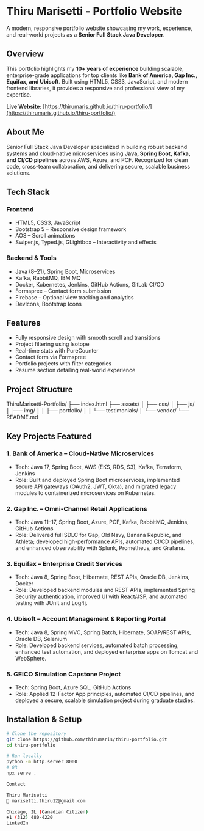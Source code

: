 # Thiru Marisetti - Portfolio Website

A modern, responsive portfolio website showcasing my work, experience, and real-world projects as a **Senior Full Stack Java Developer**.

## Overview

This portfolio highlights my **10+ years of experience** building scalable, enterprise-grade applications for top clients like **Bank of America, Gap Inc., Equifax, and Ubisoft**. Built using HTML5, CSS3, JavaScript, and modern frontend libraries, it provides a responsive and professional view of my expertise.

**Live Website:** [https://thirumaris.github.io/thiru-portfolio/](https://thirumaris.github.io/thiru-portfolio/)

## About Me

Senior Full Stack Java Developer specialized in building robust backend systems and cloud-native microservices using **Java, Spring Boot, Kafka, and CI/CD pipelines** across AWS, Azure, and PCF. Recognized for clean code, cross-team collaboration, and delivering secure, scalable business solutions.

## Tech Stack

### Frontend
- HTML5, CSS3, JavaScript  
- Bootstrap 5 – Responsive design framework  
- AOS – Scroll animations  
- Swiper.js, Typed.js, GLightbox – Interactivity and effects  

### Backend & Tools
- Java (8–21), Spring Boot, Microservices  
- Kafka, RabbitMQ, IBM MQ  
- Docker, Kubernetes, Jenkins, GitHub Actions, GitLab CI/CD  
- Formspree – Contact form submission  
- Firebase – Optional view tracking and analytics  
- DevIcons, Bootstrap Icons  

## Features

- Fully responsive design with smooth scroll and transitions  
- Project filtering using Isotope  
- Real-time stats with PureCounter  
- Contact form via Formspree  
- Portfolio projects with filter categories  
- Resume section detailing real-world experience  

## Project Structure



ThiruMarisetti-Portfolio/
├── index.html
├── assets/
│ ├── css/
│ ├── js/
│ ├── img/
│ │ ├── portfolio/
│ │ └── testimonials/
│ └── vendor/
└── README.md


## Key Projects Featured

### 1. Bank of America – Cloud-Native Microservices  
- Tech: Java 17, Spring Boot, AWS (EKS, RDS, S3), Kafka, Terraform, Jenkins  
- Role: Built and deployed Spring Boot microservices, implemented secure API gateways (OAuth2, JWT, Okta), and migrated legacy modules to containerized microservices on Kubernetes.  

### 2. Gap Inc. – Omni-Channel Retail Applications  
- Tech: Java 11–17, Spring Boot, Azure, PCF, Kafka, RabbitMQ, Jenkins, GitHub Actions  
- Role: Delivered full SDLC for Gap, Old Navy, Banana Republic, and Athleta; developed high-performance APIs, automated CI/CD pipelines, and enhanced observability with Splunk, Prometheus, and Grafana.  

### 3. Equifax – Enterprise Credit Services  
- Tech: Java 8, Spring Boot, Hibernate, REST APIs, Oracle DB, Jenkins, Docker  
- Role: Developed backend modules and REST APIs, implemented Spring Security authentication, improved UI with React/JSP, and automated testing with JUnit and Log4j.  

### 4. Ubisoft – Account Management & Reporting Portal  
- Tech: Java 8, Spring MVC, Spring Batch, Hibernate, SOAP/REST APIs, Oracle DB, Selenium  
- Role: Developed backend services, automated batch processing, enhanced test automation, and deployed enterprise apps on Tomcat and WebSphere.  

### 5. GEICO Simulation Capstone Project  
- Tech: Spring Boot, Azure SQL, GitHub Actions  
- Role: Applied 12-Factor App principles, automated CI/CD pipelines, and deployed a secure, scalable simulation project during graduate studies.  

## Installation & Setup

```bash
# Clone the repository
git clone https://github.com/thirumaris/thiru-portfolio.git
cd thiru-portfolio

# Run locally
python -m http.server 8000
# OR
npx serve .

Contact

Thiru Marisetti
📧 marisetti.thiru12@gmail.com

Chicago, IL (Canadian Citizen)
+1 (312) 480-4220
LinkedIn

